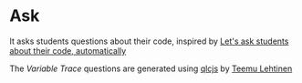 # Ask

It asks students questions about their code, inspired by
[Let's ask students about their code, automatically](https://arxiv.org/abs/2103.11138)

The _Variable Trace_ questions are generated using
[qlcjs](https://github.com/teemulehtinen/qlcjs) by
[Teemu Lehtinen](https://github.com/teemulehtinen)
